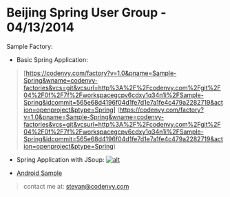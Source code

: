 Beijing Spring User Group - 04/13/2014
======================================

Sample Factory:

* Basic Spring Application:
> [https://codenvy.com/factory?v=1.0&pname=Sample-Spring&wname=codenvy-factories&vcs=git&vcsurl=http%3A%2F%2Fcodenvy.com%2Fgit%2F04%2F0f%2F7f%2Fworkspacegcpv6cdxy1q34n1i%2FSample-Spring&idcommit=565e68d4196f04d1fe7d1e7a1fe4c479a2282719&action=openproject&ptype=Spring] (https://codenvy.com/factory?v=1.0&pname=Sample-Spring&wname=codenvy-factories&vcs=git&vcsurl=http%3A%2F%2Fcodenvy.com%2Fgit%2F04%2F0f%2F7f%2Fworkspacegcpv6cdxy1q34n1i%2FSample-Spring&idcommit=565e68d4196f04d1fe7d1e7a1fe4c479a2282719&action=openproject&ptype=Spring)


* Spring Application with JSoup:
[![alt](https://codenvy.com/factory/resources/factory-white.png)](https://codenvy.com/factory?id=dyxe90hosms1ceh5)


* [Android Sample](https://codenvy.com/factory?v=1.0&pname=Sample-AngularJS&wname=codenvy-factories&vcs=git&vcsurl=http%3A%2F%2Fcodenvy.com%2Fgit%2F04%2F0f%2F7f%2Fworkspacegcpv6cdxy1q34n1i%2FSample-AngularJS&idcommit=37a21ef422e7995cbab615431f0f63991a9b314a&action=openproject&ptype=JavaScript)



> contact me at: stevan@codenvy.com
